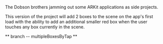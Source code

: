 
The Dobson brothers jamming out some ARKit applications as side projects.


This version of the project will add 2 boxes to the scene on the app's first load with the ability to add an additional smaller red box when the user touches any box currently in the scene.



** branch -- multipleBoxesByTap **